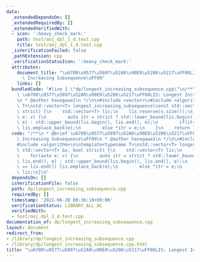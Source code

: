 ```yaml
---
data:
  _extendedDependsOn: []
  _extendedRequiredBy: []
  _extendedVerifiedWith:
  - icon: ':heavy_check_mark:'
    path: test/aoj_dpl_1_d.test.cpp
    title: test/aoj_dpl_1_d.test.cpp
  _isVerificationFailed: false
  _pathExtension: cpp
  _verificationStatusIcon: ':heavy_check_mark:'
  attributes:
    document_title: "\u6700\u9577\u5897\u52A0\u90E8\u5206\u5217\uFF08LIS: Longest\
      \ Increasing Subsequence\uFF09"
    links: []
  bundledCode: "#line 1 \"dp/longest_increasing_subsequence.cpp\"\n/**\n * @brief\
    \ \u6700\u9577\u5897\u52A0\u90E8\u5206\u5217\uFF08LIS: Longest Increasing Subsequence\uFF09\
    \n * @author hasegawa1\n */\n\n#include <vector>\n#include <algorithm>\n\ntemplate<typename\
    \ T>\nstd::vector<T> longest_increasing_subsequence(const std::vector<T> &v, bool\
    \ strict) {\n    std::vector<T> lis;\n    lis.reserve(v.size());\n    for(auto\
    \ e: v) {\n        auto itr = strict ? std::lower_bound(lis.begin(), lis.end(),\
    \ e) : std::upper_bound(lis.begin(), lis.end(), e);\n        if(itr == lis.end())\
    \ lis.emplace_back(e);\n        else *itr = e;\n    }\n    return lis;\n}\n"
  code: "/**\n * @brief \u6700\u9577\u5897\u52A0\u90E8\u5206\u5217\uFF08LIS: Longest\
    \ Increasing Subsequence\uFF09\n * @author hasegawa1\n */\n\n#include <vector>\n\
    #include <algorithm>\n\ntemplate<typename T>\nstd::vector<T> longest_increasing_subsequence(const\
    \ std::vector<T> &v, bool strict) {\n    std::vector<T> lis;\n    lis.reserve(v.size());\n\
    \    for(auto e: v) {\n        auto itr = strict ? std::lower_bound(lis.begin(),\
    \ lis.end(), e) : std::upper_bound(lis.begin(), lis.end(), e);\n        if(itr\
    \ == lis.end()) lis.emplace_back(e);\n        else *itr = e;\n    }\n    return\
    \ lis;\n}\n"
  dependsOn: []
  isVerificationFile: false
  path: dp/longest_increasing_subsequence.cpp
  requiredBy: []
  timestamp: '2021-06-28 00:36:18+09:00'
  verificationStatus: LIBRARY_ALL_AC
  verifiedWith:
  - test/aoj_dpl_1_d.test.cpp
documentation_of: dp/longest_increasing_subsequence.cpp
layout: document
redirect_from:
- /library/dp/longest_increasing_subsequence.cpp
- /library/dp/longest_increasing_subsequence.cpp.html
title: "\u6700\u9577\u5897\u52A0\u90E8\u5206\u5217\uFF08LIS: Longest Increasing Subsequence\uFF09"
---
```

